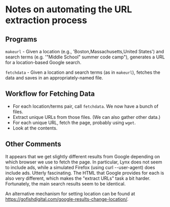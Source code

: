 Notes on automating the URL extraction process
==============================================

Programs
--------

`makeurl` - Given a location (e.g., 'Boston,Massachusetts,United States')
and search terms (e.g. '"Middle School" summer code camp"), generates a
URL for a location-based Google search.

`fetchdata` - Given a location and search terms (as in `makeurl`), fetches
the data and saves in an appropriately-named file.

Workflow for Fetching Data
--------------------------

* For each location/terms pair, call `fetchdata`.  We now have a 
  bunch of files.
* Extract unique URLs from those files.  (We can also gather other data.)
* For each unique URL, fetch the page, probably using `wget`.
* Look at the contents.

Other Comments
--------------

It appears that we get slightly different results from Google
depending on which browser we use to fetch the page.  In particular,
Lynx does not seem to include ads, while a simulated Firefox (using
curl --user-agent) does include ads.  Utterly fascinating.  The
HTML that Google provides for each is also very different, which
makes the "extract URLs" task a bit harder.  Fortunately, the main
search results seem to be identical.

An alternative mechanism for setting location can be found at
https://gofishdigital.com/google-results-change-location/.
